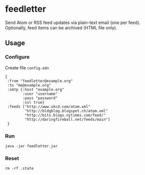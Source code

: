 # feedletter

Send Atom or RSS feed updates via plain-text email (one per feed). Optionally, feed items can be archived (HTML file only).

## Usage

### Configure

Create file `config.edn`

    {
     :from "feedletter@example.org"
     :to "me@example.org"
     :smtp {:host "example.org"
            :user "username"
            :pass "password"
            :ssl true}
     :feeds ["http://www.xkcd.com/atom.xml"
             "http://bldgblog.blogspot.ch/atom.xml"
             "http://bits.blogs.nytimes.com/feed/"
             "http://daringfireball.net/feeds/main"]
     }

### Run

    java -jar feedletter.jar

### Reset

    rm -rf .state
    
